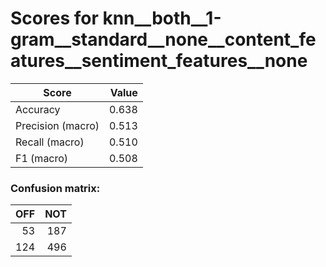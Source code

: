 # Scores for knn__both__1-gram__standard__none__content_features__sentiment_features__none
|      Score      |Value|
|-----------------|----:|
|Accuracy         |0.638|
|Precision (macro)|0.513|
|Recall (macro)   |0.510|
|F1 (macro)       |0.508|

### Confusion matrix:
|OFF|NOT|
|--:|--:|
| 53|187|
|124|496|
